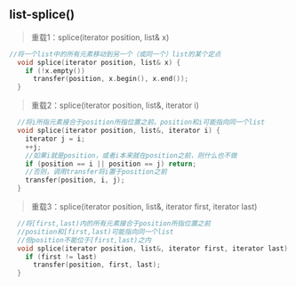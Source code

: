 ## list-splice()

> 重载1：splice(iterator position, list& x)

```c++
//将一个list中的所有元素移动到另一个（或同一个）list的某个定点
  void splice(iterator position, list& x) {
    if (!x.empty()) 
      transfer(position, x.begin(), x.end());
  }
```

> 重载2：splice(iterator position, list&, iterator i)

```c++
  //将i所指元素接合于position所指位置之前。position和i可能指向同一个list
  void splice(iterator position, list&, iterator i) {
    iterator j = i;
    ++j;
    //如果i就是position，或者i本来就在position之前，则什么也不做
    if (position == i || position == j) return;
    //否则，调用transfer将i置于position之前
    transfer(position, i, j);
  }
```

> 重载3：splice(iterator position, list&, iterator first, iterator last)

```c++
  //将[first,last)内的所有元素接合于position所指位置之前
  //position和[first,last)可能指向同一个list
  //但position不能位于[first,last)之内
  void splice(iterator position, list&, iterator first, iterator last) {
    if (first != last) 
      transfer(position, first, last);
  }
```

